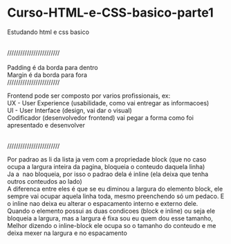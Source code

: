 # Curso-HTML-e-CSS-basico-parte1

Estudando html e css basico

</br>
////////////////////////
</br>

</br>
Padding é da borda para dentro
</br>
Margin é da borda para fora

</br>
////////////////////////
</br>

Frontend pode ser composto por varios profissionais, ex:
</br>
UX - User Experience (usabilidade, como vai entregar as informacoes)
</br>
UI - User Interface (design, vai dar o visual)
</br>
Codificador (desenvolvedor frontend) vai pegar a forma como foi apresentado e desenvolver
</br>


</br>
////////////////////////
</br>

Por padrao as li da lista ja vem com a propriedade block (que no caso ocupa a largura inteira da pagina, bloqueia o conteudo daquela linha)
</br>
Ja a <img> nao bloqueia, por isso o padrao dela é inline (ela deixa que tenha outros conteudos ao lado)
</br>
A diferenca entre eles é que se eu diminou a largura do elemento block, ele sempre vai ocupar aquela linha toda, mesmo preenchendo só um pedaco. E o inline nao deixa eu alterar o espacamento interno e externo dele.
</br>
Quando o elemento possui as duas condicoes (block e inline) ou seja ele bloqueia a largura, mas a largura é fixa sou eu quem dou esse tamanho, Melhor dizendo o inline-block ele ocupa so o tamanho do conteudo e me deixa mexer na largura e no espacamento